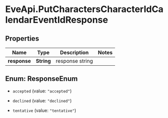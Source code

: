 # EveApi.PutCharactersCharacterIdCalendarEventIdResponse

## Properties
Name | Type | Description | Notes
------------ | ------------- | ------------- | -------------
**response** | **String** | response string | 


<a name="ResponseEnum"></a>
## Enum: ResponseEnum


* `accepted` (value: `"accepted"`)

* `declined` (value: `"declined"`)

* `tentative` (value: `"tentative"`)




